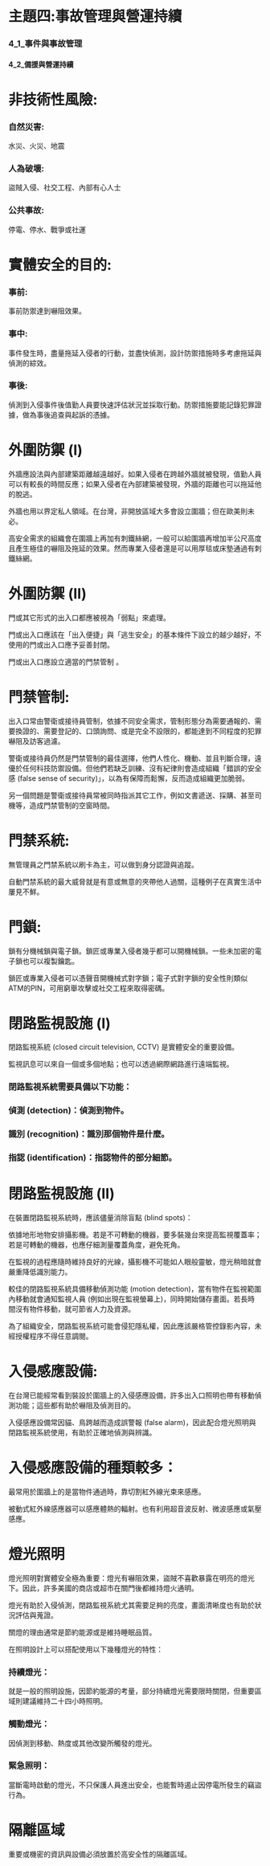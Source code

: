 # 主題四:事故管理與營運持續


### 4_1_事件與事故管理

#### 4_2_備援與營運持續

# 非技術性風險:     

### 自然災害:
水災、火災、地震

### 人為破壞:
盜賊入侵、社交工程、內部有心人士

### 公共事故:
停電、停水、戰爭或社運


# 實體安全的目的:

### 事前:
事前防禦達到嚇阻效果。

### 事中:
事件發生時，盡量拖延入侵者的行動，並盡快偵測，設計防禦措施時多考慮拖延與偵測的綜效。

### 事後:
偵測到入侵事件後值勤人員要快速評估狀況並採取行動。防禦措施要能記錄犯罪證據，做為事後追查與起訴的憑據。


# 外圍防禦 (I)

外牆應設法與內部建築距離越遠越好。如果入侵者在跨越外牆就被發現，值勤人員可以有較長的時間反應；如果入侵者在內部建築被發現，外牆的距離也可以拖延他的脫逃。

外牆也用以界定私人領域。在台灣，非開放區域大多會設立圍牆；但在歐美則未必。

高安全需求的組織會在圍牆上再加有刺鐵絲網，一般可以給圍牆再增加半公尺高度且產生極佳的嚇阻及拖延的效果。然而專業入侵者還是可以用厚毯或床墊通過有刺鐵絲網。

# 外圍防禦 (II)

門或其它形式的出入口都應被視為「弱點」來處理。

門或出入口應該在「出入便捷」與「逃生安全」的基本條件下設立的越少越好，不使用的門或出入口應予妥善封閉。

門或出入口應設立適當的門禁管制 。

# 門禁管制:
出入口常由警衛或接待員管制，依據不同安全需求，管制形態分為需要通報的、需要換證的、需要登記的、口頭詢問、或是完全不設限的，都能達到不同程度的犯罪嚇阻及訪客過濾。

警衛或接待員仍然是門禁管制的最佳選擇，他們人性化、機動、並且判斷合理，遠優於任何科技防禦設備。但他們若缺乏訓練、沒有紀律則會造成組織「錯誤的安全感 (false sense of security)」，以為有保障而鬆懈，反而造成組織更加脆弱。

另一個問題是警衛或接待員常被同時指派其它工作，例如文書遞送、採購、甚至司機等，造成門禁管制的空窗時間。

# 門禁系統:

無管理員之門禁系統以刷卡為主，可以做到身分認證與追蹤。

自動門禁系統的最大威脅就是有意或無意的夾帶他人過關，這種例子在真實生活中屢見不鮮。

# 門鎖:

鎖有分機械鎖與電子鎖。鎖匠或專業入侵者幾乎都可以開機械鎖。一些未加密的電子鎖也可以複製鑰匙。

鎖匠或專業入侵者可以憑聲音開機械式對字鎖；電子式對字鎖的安全性則類似 ATM的PIN，可用窮舉攻擊或社交工程來取得密碼。

# 閉路監視設施 (I)

  閉路監視系統 (closed circuit television, CCTV) 是實體安全的重要設備。
  
  監視訊息可以來自一個或多個地點；也可以透過網際網路進行遠端監視。

### 閉路監視系統需要具備以下功能：

### 偵測 (detection)：偵測到物件。

### 識別 (recognition)：識別那個物件是什麼。

### 指認 (identification)：指認物件的部分細節。

# 閉路監視設施 (II)

在裝置閉路監視系統時，應該儘量消除盲點 (blind spots)：

依據地形地物安排攝影機。若是不可轉動的機器，要多裝幾台來提高監視覆蓋率；若是可轉動的機器，也應仔細測量覆蓋角度，避免死角。

在監視的過程應隨時維持良好的光線，攝影機不可能如人眼般靈敏，燈光稍暗就會嚴重降低識別能力。

較佳的閉路監視系統具備移動偵測功能 (motion detection)，當有物件在監視範圍內移動就會通知監視人員 (例如出現在監視螢幕上)，同時開始儲存畫面。若長時間沒有物件移動，就可節省人力及資源。

為了組織安全，閉路監視系統可能會侵犯隱私權，因此應該嚴格管控錄影內容，未經授權程序不得任意調閱。


# 入侵感應設備:

在台灣已能經常看到裝設於圍牆上的入侵感應設備，許多出入口照明也帶有移動偵測功能；這些都有助於嚇阻及偵測目的。

入侵感應設備常因貓、鳥跨越而造成誤警報 (false alarm)，因此配合燈光照明與閉路監視系統使用，有助於正確地偵測與辨識。

# 入侵感應設備的種類較多：

最常用於圍牆上的是當物件通過時，靠切割紅外線光束來感應。

被動式紅外線感應器可以感應體熱的輻射。也有利用超音波反射、微波感應或氣壓感應。

# 燈光照明

燈光照明對實體安全極為重要：燈光有嚇阻效果，盜賊不喜歡暴露在明亮的燈光下。因此，許多美國的商店或超市在關門後都維持燈火通明。

燈光有助於入侵偵測，閉路監視系統尤其需要足夠的亮度，畫面清晰度也有助於狀況評估與蒐證。

關燈的理由通常是節約能源或是維持睡眠品質。

在照明設計上可以搭配使用以下幾種燈光的特性：

### 持續燈光：
就是一般的照明設施，因節約能源的考量，部分持續燈光需要限時關閉，但重要區域則建議維持二十四小時照明。

### 觸動燈光：
因偵測到移動、熱度或其他改變所觸發的燈光。

### 緊急照明：
當斷電時啟動的燈光，不只保護人員進出安全，也能暫時遏止因停電所發生的竊盜行為。

# 隔離區域

重要或機密的資訊與設備必須放置於高安全性的隔離區域。








































































